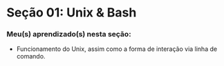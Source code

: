 # Seção 01: Unix & Bash

### Meu(s) aprendizado(s) nesta seção:

- Funcionamento do Unix, assim como a forma de interação via linha de comando.
